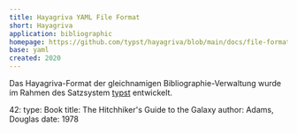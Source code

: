 ```yaml
---
title: Hayagriva YAML File Format
short: Hayagriva
application: bibliographic
homepage: https://github.com/typst/hayagriva/blob/main/docs/file-format.md
base: yaml
created: 2020
---
```


Das Hayagriva-Format der gleichnamigen Bibliographie-Verwaltung wurde im Rahmen
des Satzsystem [typst](https://typst.app/) entwickelt.

<example highlight="yaml">
42:
    type: Book
    title: The Hitchhiker's Guide to the Galaxy
    author: Adams, Douglas
    date: 1978 
</example>
